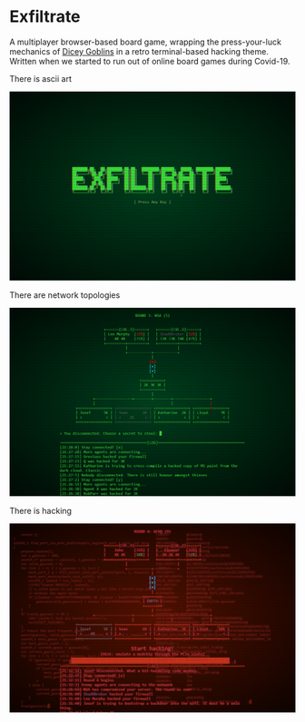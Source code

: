 # Exfiltrate

A multiplayer browser-based board game, wrapping the press-your-luck mechanics of [Dicey Goblins](https://www.amazon.co.uk/Renegade-Game-Studios-RGS00517-Goblins/dp/B01JJ5J066) in a retro terminal-based hacking theme. Written when we started to run out of online board games during Covid-19. 



There is ascii art

![](/screenshots/splash.png)



There are network topologies

![](screenshots\topology.png)



There is hacking

![](screenshots\hacking.png)

